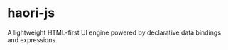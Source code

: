 # haori-js
A lightweight HTML-first UI engine powered by declarative data bindings and expressions.
